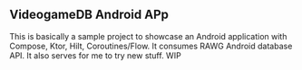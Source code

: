 ## VideogameDB Android APp

This is basically a sample project to showcase an Android application with Compose, Ktor, Hilt, Coroutines/Flow. It consumes RAWG Android database API. 
It also serves for me to try new stuff. 
WIP
